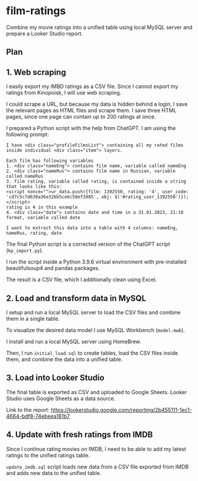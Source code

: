 # film-ratings

Combine my movie ratings into a unified table using local MySQL server and prepare a Looker Studio report.

## Plan


## 1. Web scraping
I easily export my IMBD ratings as a CSV file. Since I cannot export my ratings from Kinopoisk, I will use web scraping.

I could scrape a URL, but because my data is hidden behind a login, I save the relevant pages as HTML files and scrape them. I save three HTML pages, since one page can contain up to 200 ratings at once.

I prepared a Python script with the help from ChatGPT. I am using the following prompt:

```
I have <div class="profileFilmsList"> containing all my rated films inside individual <div class="item"> layers.

Each film has following variables
1. <div class="nameEng"> contains film name, variable called nameEng
2. <div class="nameRus"> contains film name in Russian, variable called nameRus
3. film rating, variable called rating, is contained inside a string that looks like this:
<script nonce="">ur_data.push({film: 1392550, rating: '4', user_code: 'cd7c5c7d630a36e326b5ce6c50ef3985', obj: $('#rating_user_1392550')});</script>
rating is 4 in this example
4. <div class="date"> contains date and time in a 31.01.2023, 21:18 format, variable called date

I want to extract this data into a table with 4 columns: nameEng, nameRus, rating, date
```

The final Python script is a corrected version of the ChatGPT script (`kp_import.py`).

I run the script inside a Python 3.9.6 virtual environment with pre-installed beautifulsoup4 and pandas packages.

The result is a CSV file, which I additionally clean using Excel.

## 2. Load and transform data in MySQL
I setup and run a local MySQL server to load the CSV files and combine them in a single table.

To visualize the desired data model I use MySQL Workbench (`model.mwb`).

I install and run a local MySQL server using HomeBrew.

Then, I run `initial_load.sql` to create tables, load the CSV files inside them, and combine the data into a unified table.

## 3. Load into Looker Studio

The final table is exported as CSV and uploaded to Google Sheets. Looker Studio uses Google Sheets as a data source.

Link to the report: https://lookerstudio.google.com/reporting/2b455111-1ec1-4664-bdf8-74ebeea181b7

## 4. Update with fresh ratings from IMDB
Since I continue rating movies on IMDB, I need to be able to add my latest ratings to the unified ratings table.

`update_imdb.sql` script loads new data from a CSV file exported from IMDB and adds new data to the unified table.
